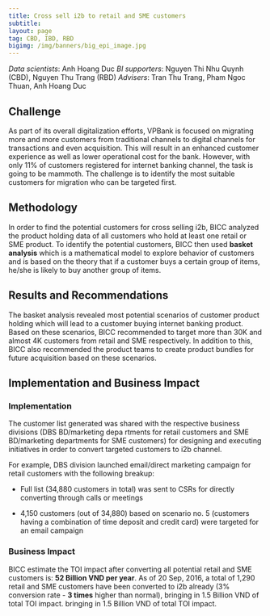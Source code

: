 ```yaml
---
title: Cross sell i2b to retail and SME customers
subtitle: 
layout: page
tag: CBD, IBD, RBD
bigimg: /img/banners/big_epi_image.jpg
---
```


*Data scientists*: Anh Hoang Duc
*BI supporters*: Nguyen Thi Nhu Quynh (CBD), Nguyen Thu Trang (RBD)
*Advisers*: Tran Thu Trang, Pham Ngoc Thuan, Anh Hoang Duc

## Challenge 

  As part of its overall digitalization efforts, VPBank is focused on migrating more and more customers from traditional channels to 
  digital channels for transactions and even acquisition. 
  This will result in an enhanced customer experience as well as lower operational cost for the bank. However, 
  with only 11% of customers registered for internet banking channel, the task is going to be mammoth. 
  The challenge is to identify the most suitable customers for migration who can be targeted first.
  
## Methodology

  In order to find the potential customers for cross selling i2b, BICC analyzed the product holding data of all customers who hold at least one retail or SME product. 
  To identify the potential customers, BICC then used **basket analysis** which is
  a mathematical model to explore behavior of customers and is based on the theory that if a customer buys a certain group of items, he/she is likely to buy another group of items.
  
## Results and Recommendations

The basket analysis revealed most potential scenarios of customer product holding which will lead to a customer buying internet banking product. 
Based on these scenarios, BICC recommended to target more than 30K and almost 4K customers from retail and SME respectively. 
In addition to this, BICC also recommended the product teams to create product bundles for future acquisition based on these scenarios. 

## Implementation and Business Impact

### Implementation

  The  customer list generated was shared with the respective business divisions (DBS BD/marketing depa	rtments for retail customers and SME BD/marketing departments for SME customers) for designing and executing initiatives in order to convert targeted customers to i2b channel.
  
  For example, DBS division launched email/direct marketing campaign for retail customers with the following breakup:
  
* Full list (34,880 customers in total) was sent to CSRs for directly converting through calls or meetings 

* 4,150 customers (out of 34,880) based on scenario no. 5 (customers having a combination of time deposit and credit card) were targeted for an email campaign

### Business Impact

BICC estimate the TOI impact after converting all potential retail and SME customers is: **52 Billion VND per year**. 
As of 20 Sep, 2016, a total of 1,290 retail and SME customers have been converted to i2b already (3% conversion rate - **3 times** higher than normal), 
bringing in 1.5 Billion VND of total TOI impact.
bringing in 1.5 Billion VND of total TOI impact.